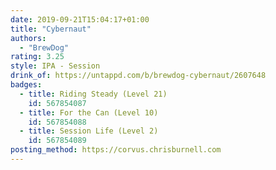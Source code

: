 ```yaml
---
date: 2019-09-21T15:04:17+01:00
title: "Cybernaut"
authors:
  - "BrewDog"
rating: 3.25
style: IPA - Session
drink_of: https://untappd.com/b/brewdog-cybernaut/2607648
badges:
  - title: Riding Steady (Level 21)
    id: 567854087
  - title: For the Can (Level 10)
    id: 567854088
  - title: Session Life (Level 2)
    id: 567854089
posting_method: https://corvus.chrisburnell.com
---
```

